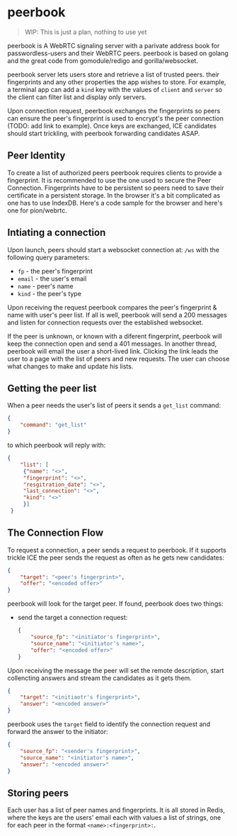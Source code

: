 # peerbook

> WIP: This is just a plan, nothing to use yet

peerbook is A WebRTC signaling server with a parivate address book for
passwordless-users and their WebRTC peers.
peerbook is based on golang and the great code from
gomodule/redigo and gorilla/websocket.

peerbook server lets users store and retrieve a list of trusted peers.
their fingerprints and any other properties the app wishes to store.
For example, a terminal app can add a `kind` key with the values of `client`
and `server` so the client can filter list and display only servers.

Upon connection request, 
peerbook exchanges the fingerprints so peers can ensure the peer's fingerprint
is used to encrypt's the peer connection (TODO: add link to example).
Once keys are exchanged, ICE candidates should start trickling, with
peerbook forwarding candidates ASAP.

## Peer Identity

To create a list of authorized peers peerbook requires clients to provide a
fingerprint. It is recommended to use the one used to secure the Peer
Connection. Fingerprints have to be persistent so peers need to save their
certificate in a persistent storage. In the browser it's a bit complicated
as one has to use IndexDB. Here's a code sample for the browser and here's one
for pion/webrtc.

## Intiating a connection

Upon launch, peers should start a websocket connection at:
`/ws` with the following query parameters:

- `fp` - the peer's fingerprint
- `email` - the user's email
- `name` - peer's name
- `kind` - the peer's type

Upon receiving the request peerbook compares the peer's fingerprint & name
with user's peer list.
If all is well, peerbook will send a 200 messages and listen for 
connection requests over the established websocket.

If the peer is unknown, or known with a diferent fingerprint, peerbook 
will keep the connection open and send a 401 messages. 
In another thread, peerbook will email the user a short-lived link.
Clicking the link leads the user to a page with the list of peers
and new requests. The user can choose what changes to make and update his
lists.

## Getting the peer list

When a peer needs the user's list of peers it sends a `get_list` command:

```json
{
    "command": "get_list"
}
```

to which peerbook will reply with:

```json
{
    "list": [
     {"name": "<>", 
     "fingerprint": "<>",
     "resgitration_date": "<>",
     "last_connection": "<>",
     "kind": "<>"
     }]
 }
 ```
## The Connection Flow

To request a connection, a peer sends a request to peerbook. If it supports
trickle ICE the peer sends the request as often as he gets new candidates:

```json
{
    "target": "<peer's fingerprint>",
    "offer": "<encoded offer>"
}
```

peerbook will look for the target peer. If found, peerbook does two things:
- send the target a connection request:
    ```json
    {
        "source_fp": "<initiator's fingerprint>",
        "source_name": "<initiator's name>",
        "offer": "<encoded offer>"
    }
    ```

Upon receiving the message the peer will set the remote description,
start collencting answers and stream the candidates as it gets them.

```json
{
    "target": "<initiaotr's fingerprint>",
    "answer": "<encoded answer>"
}
```

peerbook uses the `target` field to identify the connection request and
forward the answer to the initiator:

```json
{
    "source_fp": "<sender's fingerprint>",
    "source_name": "<initiator's name>",
    "answer": "<encoded answer>"
}
```

## Storing peers

Each user has a list of peer names and fingerprints.
It is all stored in Redis, where the keys are the users' email 
each with values a list of strings, one for each peer in the format 
`<name>:<fingerprint>:`.

